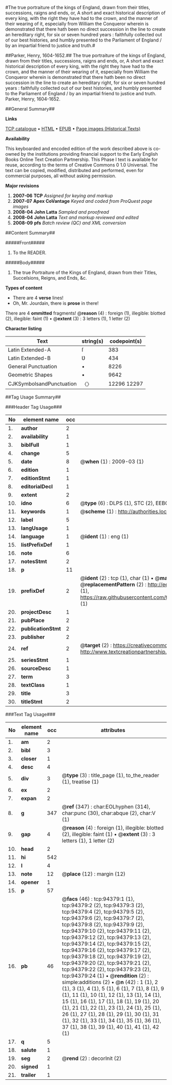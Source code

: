 #The true portraiture of the kings of England, drawn from their titles, successions, raigns and ends, or, A short and exact historical description of every king, with the right they have had to the crown, and the manner of their wearing of it, especially from William the Conqueror wherein is demonstrated that there hath been no direct succession in the line to create an hereditary right, for six or seven hundred years : faithfully collected out of our best histories, and humbly presented to the Parliament of England / by an impartial friend to justice and truth.#

##Parker, Henry, 1604-1652.##
The true portraiture of the kings of England, drawn from their titles, successions, raigns and ends, or, A short and exact historical description of every king, with the right they have had to the crown, and the manner of their wearing of it, especially from William the Conqueror wherein is demonstrated that there hath been no direct succession in the line to create an hereditary right, for six or seven hundred years : faithfully collected out of our best histories, and humbly presented to the Parliament of England / by an impartial friend to justice and truth.
Parker, Henry, 1604-1652.

##General Summary##

**Links**

[TCP catalogue](http://www.ota.ox.ac.uk/tcp/)  • 
[HTML](http://tei.it.ox.ac.uk/tcp/Texts-HTML/free/A56/A56345.html)  • 
[EPUB](http://tei.it.ox.ac.uk/tcp/Texts-EPUB/free/A56/A56345.epub) • 
[Page images (Historical Texts)](https://data.historicaltexts.jisc.ac.uk/view?pubId=eebo-12841418e&pageId=eebo-12841418e-94379-1)

**Availability**

This keyboarded and encoded edition of the
	       work described above is co-owned by the institutions
	       providing financial support to the Early English Books
	       Online Text Creation Partnership. This Phase I text is
	       available for reuse, according to the terms of Creative
	       Commons 0 1.0 Universal. The text can be copied,
	       modified, distributed and performed, even for
	       commercial purposes, all without asking permission.

**Major revisions**

1. __2007-06__ __TCP__ *Assigned for keying and markup*
1. __2007-07__ __Apex CoVantage__ *Keyed and coded from ProQuest page images*
1. __2008-04__ __John Latta__ *Sampled and proofread*
1. __2008-04__ __John Latta__ *Text and markup reviewed and edited*
1. __2008-09__ __pfs__ *Batch review (QC) and XML conversion*

##Content Summary##

#####Front#####

1. To the READER.

#####Body#####

1. The true Portraiture of the Kings of England, drawn from their Titles, Succeſsions, Reigns, and Ends, &c.

**Types of content**

  * There are 4 **verse** lines!
  * Oh, Mr. Jourdain, there is **prose** in there!

There are 4 **ommitted** fragments! 
 @__reason__ (4) : foreign (1), illegible: blotted (2), illegible: faint (1)  •  @__extent__ (3) : 3 letters (1), 1 letter (2)

**Character listing**


|Text|string(s)|codepoint(s)|
|---|---|---|
|Latin Extended-A|ſ|383|
|Latin Extended-B|Ʋ|434|
|General Punctuation|•|8226|
|Geometric Shapes|▪|9642|
|CJKSymbolsandPunctuation|〈〉|12296 12297|

##Tag Usage Summary##

###Header Tag Usage###

|No|element name|occ|attributes|
|---|---|---|---|
|1.|__author__|2||
|2.|__availability__|1||
|3.|__biblFull__|1||
|4.|__change__|5||
|5.|__date__|8| @__when__ (1) : 2009-03 (1)|
|6.|__edition__|1||
|7.|__editionStmt__|1||
|8.|__editorialDecl__|1||
|9.|__extent__|2||
|10.|__idno__|6| @__type__ (6) : DLPS (1), STC (2), EEBO-CITATION (1), OCLC (1), VID (1)|
|11.|__keywords__|1| @__scheme__ (1) : http://authorities.loc.gov/ (1)|
|12.|__label__|5||
|13.|__langUsage__|1||
|14.|__language__|1| @__ident__ (1) : eng (1)|
|15.|__listPrefixDef__|1||
|16.|__note__|6||
|17.|__notesStmt__|2||
|18.|__p__|11||
|19.|__prefixDef__|2| @__ident__ (2) : tcp (1), char (1)  •  @__matchPattern__ (2) : ([0-9\-]+):([0-9IVX]+) (1), (.+) (1)  •  @__replacementPattern__ (2) : http://eebo.chadwyck.com/downloadtiff?vid=$1&page=$2 (1), https://raw.githubusercontent.com/textcreationpartnership/Texts/master/tcpchars.xml#$1 (1)|
|20.|__projectDesc__|1||
|21.|__pubPlace__|2||
|22.|__publicationStmt__|2||
|23.|__publisher__|2||
|24.|__ref__|2| @__target__ (2) : https://creativecommons.org/publicdomain/zero/1.0/ (1), http://www.textcreationpartnership.org/docs/. (1)|
|25.|__seriesStmt__|1||
|26.|__sourceDesc__|1||
|27.|__term__|3||
|28.|__textClass__|1||
|29.|__title__|3||
|30.|__titleStmt__|2||


###Text Tag Usage###

|No|element name|occ|attributes|
|---|---|---|---|
|1.|__am__|2||
|2.|__bibl__|3||
|3.|__closer__|1||
|4.|__desc__|4||
|5.|__div__|3| @__type__ (3) : title_page (1), to_the_reader (1), treatise (1)|
|6.|__ex__|2||
|7.|__expan__|2||
|8.|__g__|347| @__ref__ (347) : char:EOLhyphen (314), char:punc (30), char:abque (2), char:V (1)|
|9.|__gap__|4| @__reason__ (4) : foreign (1), illegible: blotted (2), illegible: faint (1)  •  @__extent__ (3) : 3 letters (1), 1 letter (2)|
|10.|__head__|2||
|11.|__hi__|542||
|12.|__l__|4||
|13.|__note__|12| @__place__ (12) : margin (12)|
|14.|__opener__|1||
|15.|__p__|57||
|16.|__pb__|46| @__facs__ (46) : tcp:94379:1 (1), tcp:94379:2 (2), tcp:94379:3 (2), tcp:94379:4 (2), tcp:94379:5 (2), tcp:94379:6 (2), tcp:94379:7 (2), tcp:94379:8 (2), tcp:94379:9 (2), tcp:94379:10 (2), tcp:94379:11 (2), tcp:94379:12 (2), tcp:94379:13 (2), tcp:94379:14 (2), tcp:94379:15 (2), tcp:94379:16 (2), tcp:94379:17 (2), tcp:94379:18 (2), tcp:94379:19 (2), tcp:94379:20 (2), tcp:94379:21 (2), tcp:94379:22 (2), tcp:94379:23 (2), tcp:94379:24 (1)  •  @__rendition__ (2) : simple:additions (2)  •  @__n__ (42) : 1 (1), 2 (1), 3 (1), 4 (1), 5 (1), 6 (1), 7 (1), 8 (1), 9 (1), 11 (1), 10 (1), 12 (1), 13 (1), 14 (1), 15 (1), 16 (1), 17 (1), 18 (1), 19 (1), 20 (1), 21 (1), 22 (1), 23 (1), 24 (1), 25 (1), 26 (1), 27 (1), 28 (1), 29 (1), 30 (1), 31 (1), 32 (1), 33 (1), 34 (1), 35 (1), 36 (1), 37 (1), 38 (1), 39 (1), 40 (1), 41 (1), 42 (1)|
|17.|__q__|5||
|18.|__salute__|1||
|19.|__seg__|2| @__rend__ (2) : decorInit (2)|
|20.|__signed__|1||
|21.|__trailer__|1||
